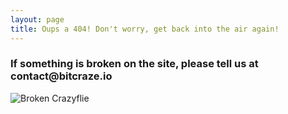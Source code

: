 ```yaml
---
layout: page
title: Oups a 404! Don't worry, get back into the air again!
---
```


<script>
  dataLayer.push({'event' : 'error404', 'requested' : document.location.pathname + document.location.search, 'referrer' : document.referrer});
</script>

<h3 class="page-description">If something is broken on the site, please tell us at contact@bitcraze.io</h3>
<img class="img-404" src="/images/crash404.png" alt="Broken Crazyflie"/>
